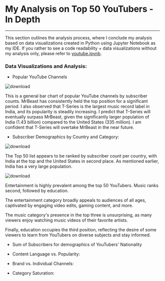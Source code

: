 # My Analysis on Top 50 YouTubers - In Depth

---

This section outlines the analysis process, where I conclude my analysis based on data visualizations created in Python using Jupyter Notebook as my IDE. If you rather to see a code readability + data visualizations without my analysis only, please refer to [youtube.ipynb](https://github.com/erickarambulo/youtube/blob/main/youtube.ipynb).

### Data Visualizations and Analysis:

- Popular YouTube Channels

![download](https://github.com/user-attachments/assets/01431b1d-1f6e-4821-8652-b528b7a98930)

This is a general bar chart of popular YouTube channels by subscriber counts. MrBeast has consistently held the top position for a significant period. I also observed that T-Series is the largest music record label in India, and its popularity is steadily increasing. I predict that T-Series will eventually surpass MrBeast, given the significantly larger population of India (1.43 billion) compared to the United States (335 million). I am confident that T-Series will overtake MrBeast in the near future.

- Subscriber Demographics by Country and Category:

![download](https://github.com/user-attachments/assets/7dad4c4a-d0f8-475c-a02d-c5a632fac330)

The Top 50 list appears to be ranked by subscriber count per country, with India at the top and the United States in second place. As mentioned earlier, India has a very large population.

![download](https://github.com/user-attachments/assets/56bae3be-abd5-4e8f-90c7-401c83aebdbb)

Entertainment is highly prevalent among the top 50 YouTubers. Music ranks second, followed by education.

The entertainment category broadly appeals to audiences of all ages, captivated by engaging video edits, gaming content, and more.

The music category's presence in the top three is unsurprising, as many viewers enjoy watching music videos of their favorite artists.

Finally, education occupies the third position, reflecting the desire of some viewers to learn from YouTubers on diverse subjects and stay informed.

- Sum of Subscribers for demographics of YouTubers' Nationality



- Content Language vs. Popularity:

- Brand vs. Individual Channels:

- Category Saturation:
